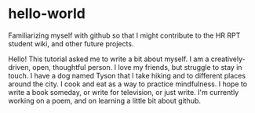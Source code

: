 # hello-world
Familiarizing myself with github so that I might contribute to the HR RPT student wiki, and other future projects. 

Hello! This tutorial asked me to write a bit about myself. I am a creatively-driven, open, thoughtful person. I love my friends, but struggle to stay in touch. I have a dog named Tyson that I take hiking and to different places around the city. I cook and eat as a way to practice mindfulness. I hope to write a book someday, or write for television, or just write. I'm currently working on a poem, and on learning a little bit about github. 
